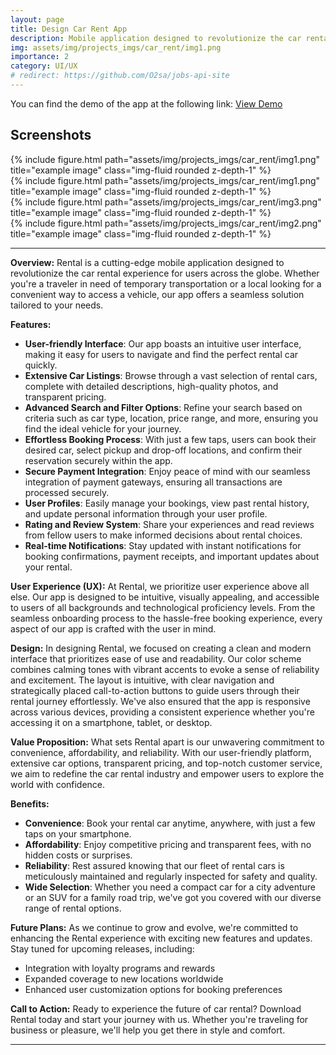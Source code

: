 ```yaml
---
layout: page
title: Design Car Rent App
description: Mobile application designed to revolutionize the car rental experience.
img: assets/img/projects_imgs/car_rent/img1.png
importance: 2
category: UI/UX
# redirect: https://github.com/O2sa/jobs-api-site
---
```




You can find the demo of the app at the following link:
[View Demo](https://www.figma.com/proto/eo0Grnt1Y4ZDY9SS7M4a5v/Car-Rent-App-(Community)?type=design&node-id=1-2&t=WBfWTetTS9tsdLcb-1&scaling=scale-down&page-id=0%3A1&starting-point-node-id=81%3A335&mode=design)

## Screenshots
<div class="row">
    <div class="col-sm mt-3 mt-md-0">
        {% include figure.html path="assets/img/projects_imgs/car_rent/img1.png" title="example image" class="img-fluid rounded z-depth-1" %}
    </div>
</div>
<div class="row">
    <div class="col-sm mt-3 mt-md-0">
        {% include figure.html path="assets/img/projects_imgs/car_rent/img1.png" title="example image" class="img-fluid rounded z-depth-1" %}
    </div>
    <div class="col-sm mt-3 mt-md-0">
        {% include figure.html path="assets/img/projects_imgs/car_rent/img3.png" title="example image" class="img-fluid rounded z-depth-1" %}
    </div>
  <div class="col-sm mt-3 mt-md-0">
        {% include figure.html path="assets/img/projects_imgs/car_rent/img2.png" title="example image" class="img-fluid rounded z-depth-1" %}
    </div>
</div>


---

**Overview:**
Rental is a cutting-edge mobile application designed to revolutionize the car rental experience for users across the globe. Whether you're a traveler in need of temporary transportation or a local looking for a convenient way to access a vehicle, our app offers a seamless solution tailored to your needs.

**Features:**
- **User-friendly Interface**: Our app boasts an intuitive user interface, making it easy for users to navigate and find the perfect rental car quickly.
- **Extensive Car Listings**: Browse through a vast selection of rental cars, complete with detailed descriptions, high-quality photos, and transparent pricing.
- **Advanced Search and Filter Options**: Refine your search based on criteria such as car type, location, price range, and more, ensuring you find the ideal vehicle for your journey.
- **Effortless Booking Process**: With just a few taps, users can book their desired car, select pickup and drop-off locations, and confirm their reservation securely within the app.
- **Secure Payment Integration**: Enjoy peace of mind with our seamless integration of payment gateways, ensuring all transactions are processed securely.
- **User Profiles**: Easily manage your bookings, view past rental history, and update personal information through your user profile.
- **Rating and Review System**: Share your experiences and read reviews from fellow users to make informed decisions about rental choices.
- **Real-time Notifications**: Stay updated with instant notifications for booking confirmations, payment receipts, and important updates about your rental.

**User Experience (UX):**
At Rental, we prioritize user experience above all else. Our app is designed to be intuitive, visually appealing, and accessible to users of all backgrounds and technological proficiency levels. From the seamless onboarding process to the hassle-free booking experience, every aspect of our app is crafted with the user in mind.

**Design:**
In designing Rental, we focused on creating a clean and modern interface that prioritizes ease of use and readability. Our color scheme combines calming tones with vibrant accents to evoke a sense of reliability and excitement. The layout is intuitive, with clear navigation and strategically placed call-to-action buttons to guide users through their rental journey effortlessly. We've also ensured that the app is responsive across various devices, providing a consistent experience whether you're accessing it on a smartphone, tablet, or desktop.

**Value Proposition:**
What sets Rental apart is our unwavering commitment to convenience, affordability, and reliability. With our user-friendly platform, extensive car options, transparent pricing, and top-notch customer service, we aim to redefine the car rental industry and empower users to explore the world with confidence.

**Benefits:**
- **Convenience**: Book your rental car anytime, anywhere, with just a few taps on your smartphone.
- **Affordability**: Enjoy competitive pricing and transparent fees, with no hidden costs or surprises.
- **Reliability**: Rest assured knowing that our fleet of rental cars is meticulously maintained and regularly inspected for safety and quality.
- **Wide Selection**: Whether you need a compact car for a city adventure or an SUV for a family road trip, we've got you covered with our diverse range of rental options.

**Future Plans:**
As we continue to grow and evolve, we're committed to enhancing the Rental experience with exciting new features and updates. Stay tuned for upcoming releases, including:
- Integration with loyalty programs and rewards
- Expanded coverage to new locations worldwide
- Enhanced user customization options for booking preferences

**Call to Action:**
Ready to experience the future of car rental? Download Rental today and start your journey with us. Whether you're traveling for business or pleasure, we'll help you get there in style and comfort.

---